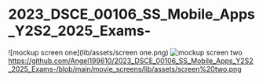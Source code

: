 # 2023_DSCE_00106_SS_Mobile_Apps_Y2S2_2025_Exams-
![mockup screen one](lib/assets/screen one.png)
![mockup screen two](lib/assets/your-image.jpg)
https://github.com/Angel199610/2023_DSCE_00106_SS_Mobile_Apps_Y2S2_2025_Exams-/blob/main/movie_screens/lib/assets/screen%20two.png 
